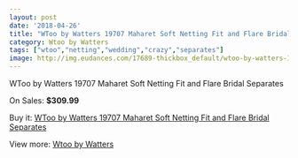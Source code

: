 ```yaml
---
layout: post
date: '2018-04-26'
title: "WToo by Watters 19707 Maharet Soft Netting Fit and Flare Bridal Separates"
category: Wtoo by Watters
tags: ["wtoo","netting","wedding","crazy","separates"]
image: http://img.eudances.com/17689-thickbox_default/wtoo-by-watters-19707-maharet-soft-netting-fit-and-flare-bridal-separates.jpg
---
```

WToo by Watters 19707 Maharet Soft Netting Fit and Flare Bridal Separates

On Sales: **$309.99**
<a href="https://www.eudances.com/en/wtoo-by-watters/5153-wtoo-by-watters-19707-maharet-soft-netting-fit-and-flare-bridal-separates.html"><amp-img layout="responsive" width="600" height="600" src="//img.eudances.com/17689-thickbox_default/wtoo-by-watters-19707-maharet-soft-netting-fit-and-flare-bridal-separates.jpg" alt="WToo by Watters 19707 Maharet Soft Netting Fit and Flare Bridal Separates 0" /></a>
<a href="https://www.eudances.com/en/wtoo-by-watters/5153-wtoo-by-watters-19707-maharet-soft-netting-fit-and-flare-bridal-separates.html"><amp-img layout="responsive" width="600" height="600" src="//img.eudances.com/17693-thickbox_default/wtoo-by-watters-19707-maharet-soft-netting-fit-and-flare-bridal-separates.jpg" alt="WToo by Watters 19707 Maharet Soft Netting Fit and Flare Bridal Separates 1" /></a>
<a href="https://www.eudances.com/en/wtoo-by-watters/5153-wtoo-by-watters-19707-maharet-soft-netting-fit-and-flare-bridal-separates.html"><amp-img layout="responsive" width="600" height="600" src="//img.eudances.com/17692-thickbox_default/wtoo-by-watters-19707-maharet-soft-netting-fit-and-flare-bridal-separates.jpg" alt="WToo by Watters 19707 Maharet Soft Netting Fit and Flare Bridal Separates 2" /></a>
<a href="https://www.eudances.com/en/wtoo-by-watters/5153-wtoo-by-watters-19707-maharet-soft-netting-fit-and-flare-bridal-separates.html"><amp-img layout="responsive" width="600" height="600" src="//img.eudances.com/17691-thickbox_default/wtoo-by-watters-19707-maharet-soft-netting-fit-and-flare-bridal-separates.jpg" alt="WToo by Watters 19707 Maharet Soft Netting Fit and Flare Bridal Separates 3" /></a>
<a href="https://www.eudances.com/en/wtoo-by-watters/5153-wtoo-by-watters-19707-maharet-soft-netting-fit-and-flare-bridal-separates.html"><amp-img layout="responsive" width="600" height="600" src="//img.eudances.com/17690-thickbox_default/wtoo-by-watters-19707-maharet-soft-netting-fit-and-flare-bridal-separates.jpg" alt="WToo by Watters 19707 Maharet Soft Netting Fit and Flare Bridal Separates 4" /></a>

Buy it: [WToo by Watters 19707 Maharet Soft Netting Fit and Flare Bridal Separates](https://www.eudances.com/en/wtoo-by-watters/5153-wtoo-by-watters-19707-maharet-soft-netting-fit-and-flare-bridal-separates.html "WToo by Watters 19707 Maharet Soft Netting Fit and Flare Bridal Separates")

View more: [Wtoo by Watters](https://www.eudances.com/en/49-wtoo-by-watters "Wtoo by Watters")